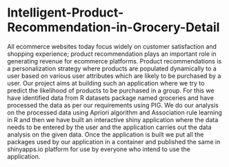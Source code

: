 # Intelligent-Product-Recommendation-in-Grocery-Detail
All ecommerce websites today focus widely on customer satisfaction and shopping experience; product recommendation plays an important role in generating revenue for ecommerce platforms. Product recommendations is a personalization strategy where products are populated dynamically to a user based on various user attributes which are likely to be purchased by a user. Our project aims at building such an application where we try to predict the likelihood of products to be purchased in a group. For this we have identified data from R datasets package named groceries and have processed the data as per our requirements using PIG. We do our analysis on the processed data using Apriori algorithm and Association rule learning in R and then we have built an interactive shiny application where the data needs to be entered by the user and the application carries out the data analysis on the given data. Once the application is built we put all the packages used by our application in a container and published the same in shinyapps.io platform for use by everyone who intend to use the application.
